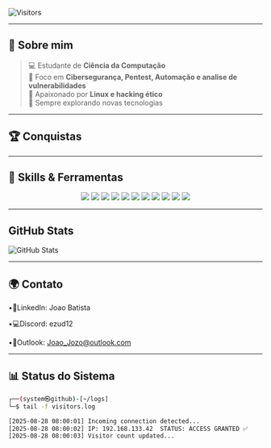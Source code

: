 
![Visitors](https://komarev.com/ghpvc/?username=JoZoEzUd&label=Visitors&color=39ff14&style=flat-square)

---

## 👾 Sobre mim

> 💻 Estudante de **Ciência da Computação**  
> 🔐 Foco em **Cibersegurança, Pentest, Automação e analise de vulnerabilidades**  
> 🐧 Apaixonado por **Linux e hacking ético**  
> 🚀 Sempre explorando novas tecnologias  

---

## 🏆 Conquistas

---
## 🧰 Skills & Ferramentas

<p align="center">
  <img src="https://img.shields.io/badge/Linux-000000?style=for-the-badge&logo=linux&logoColor=white" />
  <img src="https://img.shields.io/badge/Windows-0078D6?style=for-the-badge&logo=windows&logoColor=white" />
  <img src="https://img.shields.io/badge/macOS-000000?style=for-the-badge&logo=apple&logoColor=white" />
  <img src="https://img.shields.io/badge/Python-14354C?style=for-the-badge&logo=python&logoColor=yellow" />
  <img src="https://img.shields.io/badge/C-00599C?style=for-the-badge&logo=c&logoColor=white" />
  <img src="https://img.shields.io/badge/SQL-003B57?style=for-the-badge&logo=mysql&logoColor=white" />
  <img src="https://img.shields.io/badge/Nmap-0078D7?style=for-the-badge&logo=nmap&logoColor=white" />
  <img src="https://img.shields.io/badge/Wireshark-0000FF?style=for-the-badge&logo=wireshark&logoColor=white" />
  <img src="https://img.shields.io/badge/HTML5-E34F26?style=for-the-badge&logo=html5&logoColor=white" />
  <img src="https://img.shields.io/badge/CSS3-1572B6?style=for-the-badge&logo=css3&logoColor=white" />
  <img src="https://img.shields.io/badge/JavaScript-F7DF1E?style=for-the-badge&logo=javascript&logoColor=black" />
</p>








---
## GitHub Stats
![GitHub Stats](https://github-readme-stats.vercel.app/api?username=JoZoEzUd&show_icons=true&theme=radical)

---

## 🌍 Contato
•🔗LinkedIn: Joao Batista

•💻Discord: ezud12

•📧Outlook: Joao_Jozo@outlook.com

---

## 📊 Status do Sistema

```bash
┌──(system㉿github)-[~/logs]
└─$ tail -f visitors.log

[2025-08-28 08:00:01] Incoming connection detected...
[2025-08-28 08:00:02] IP: 192.168.133.42  STATUS: ACCESS GRANTED ✅
[2025-08-28 08:00:03] Visitor count updated...

